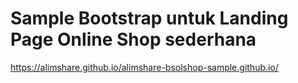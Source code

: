 # Sample Bootstrap untuk Landing Page Online Shop sederhana

https://alimshare.github.io/alimshare-bsolshop-sample.github.io/
